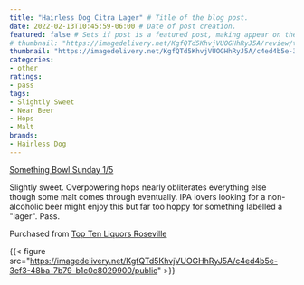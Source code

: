 ```yaml
---
title: "Hairless Dog Citra Lager" # Title of the blog post.
date: 2022-02-13T10:45:59-06:00 # Date of post creation.
featured: false # Sets if post is a featured post, making appear on the home page side bar.
# thumbnail: "https://imagedelivery.net/KgfQTd5KhvjVUOGHhRyJ5A/review/thumbs/hairless-dog-citra-lager.jpg" # Sets thumbnail image appearing inside card on homepage.
thumbnail: "https://imagedelivery.net/KgfQTd5KhvjVUOGHhRyJ5A/c4ed4b5e-3ef3-48ba-7b79-b1c0c8029900/thumb"
categories:
- other
ratings:
- pass
tags:
- Slightly Sweet
- Near Beer
- Hops
- Malt
brands:
- Hairless Dog
---
```


[Something Bowl Sunday 1/5](https://www.cavort.org/posts/2022-02-13-something-bowl-sunday/)

Slightly sweet. Overpowering hops nearly obliterates everything else though some malt comes through eventually. IPA lovers looking for a non-alcoholic beer might enjoy this but far too hoppy for something labelled a "lager". Pass.

Purchased from [Top Ten Liquors Roseville](https://toptenliquors.com)

{{< figure src="https://imagedelivery.net/KgfQTd5KhvjVUOGHhRyJ5A/c4ed4b5e-3ef3-48ba-7b79-b1c0c8029900/public" >}}
